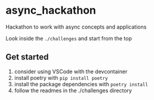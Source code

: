 # async_hackathon
Hackathon to work with async concepts and applications

Look inside the `./challenges` and start from the top

## Get started
1. consider using VSCode with the devcontainer
1. install poetry with `pip install poetry`
1. install the package dependencies with `poetry install`
1. follow the readmes in the ./challenges directory

